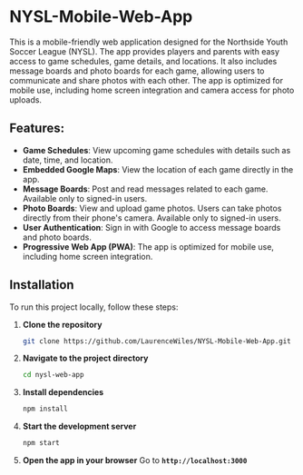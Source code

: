 # NYSL-Mobile-Web-App

This is a mobile-friendly web application designed for the Northside Youth Soccer League (NYSL). The app provides players and parents with easy access to game schedules, game details, and locations. It also includes message boards and photo boards for each game, allowing users to communicate and share photos with each other. The app is optimized for mobile use, including home screen integration and camera access for photo uploads.

## Features:

+ **Game Schedules**: View upcoming game schedules with details such as date, time, and location.
+ **Embedded Google Maps**: View the location of each game directly in the app.
+ **Message Boards**: Post and read messages related to each game. Available only to signed-in users.
+ **Photo Boards**: View and upload game photos. Users can take photos directly from their phone's camera. Available only to signed-in users.
+ **User Authentication**: Sign in with Google to access message boards and photo boards.
+ **Progressive Web App (PWA)**: The app is optimized for mobile use, including home screen integration.

## Installation

To run this project locally, follow these steps:

1. **Clone the repository**
   ```bash
   git clone https://github.com/LaurenceWiles/NYSL-Mobile-Web-App.git
   ```

  2. **Navigate to the project directory**
     ```bash
     cd nysl-web-app
     ```

  3. **Install dependencies**
     ```bash
     npm install
     ```

  4. **Start the development server**
     ```bash
     npm start
     ```

  5. **Open the app in your browser** 
       Go to **`http://localhost:3000`**



